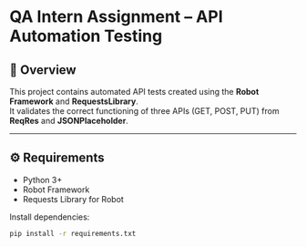 # QA Intern Assignment – API Automation Testing

## 📘 Overview
This project contains automated API tests created using the **Robot Framework** and **RequestsLibrary**.  
It validates the correct functioning of three APIs (GET, POST, PUT) from **ReqRes** and **JSONPlaceholder**.

---

## ⚙️ Requirements
- Python 3+
- Robot Framework
- Requests Library for Robot

Install dependencies:
```bash
pip install -r requirements.txt

